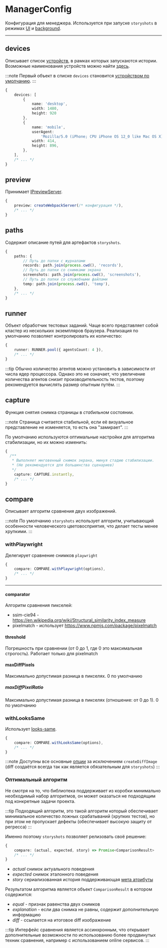 # ManagerConfig

Конфигурация для менеджера. Используется при запуске `storyshots` в режимах [UI](/API/manager/runUI) и [background](/API/manager/runInBackground).

---

## devices

Описывает список [устройств](/API/story-elements/device), в рамках которых запускаются истории. Возможные наименования устройств можно
найти [здесь](https://github.com/microsoft/playwright/blob/main/packages/playwright-core/src/server/deviceDescriptorsSource.json).

:::note
Первый объект в списке `devices` становится [устройством по умолчанию](/ui/#запуск).
:::

```ts
{
    devices: [
        {
            name: 'desktop',
            width: 1480,
            height: 920
        },
        {
            name: 'mobile',
            userAgent:
                'Mozilla/5.0 (iPhone; CPU iPhone OS 12_0 like Mac OS X) AppleWebKit/605.1.15 (KHTML, like Gecko) Version/12.0 Mobile/15E148 Safari/604.1',
            width: 414,
            height: 896,
        },
    ],
    /* ... */
}
```

## preview

Принимает [IPreviewServer](/modules/scheme#ipreviewserver).

```ts
{
    preview: createWebpackServer(/* конфигурация */),
    /* ... */
}
```

## paths

Содержит описание путей для артефактов `storyshots`.

```ts
{
    paths: {
        // Путь до папки с журналами
        records: path.join(process.cwd(), 'records'),
        // Путь до папки со снимками экрана
        screenshots: path.join(process.cwd(), 'screenshots'),
        // Путь до папки со служебными файлами
        temp: path.join(process.cwd(), 'temp'),
    },
    /* ... */
}
```

## runner

Объект обработчик тестовых заданий. Чаще всего представляет собой кластер из нескольких экземпляров браузера. Реализация
по умолчанию позволяет контролировать их количество:

```ts
{
    runner: RUNNER.pool({ agentsCount: 4 }),
    /* ... */
}
```

:::tip
Обычно количество агентов можно установить в зависимости от числа ядер процессора. Однако это не означает, что
увеличение количества агентов снизит производительность тестов, поэтому рекомендуется вычислять размер опытным путём.
:::

## capture

Функция снятия снимка страницы в *стабильном* состоянии.

:::note
Страница считается стабильной, если её визуальное представление не изменяется, то есть она "замирает".
:::

По умолчанию используются оптимальные настройки для алгоритма стабилизации, но их можно изменить:

```ts
{
  /**
   * Выполняет мнговенный снимок экрана, минуя стадию стабилизации.
   * (Не рекомендуется для большинства сценариев)
   */
    capture: CAPTURE.instantly,
    /* ... */
}
```

## compare

Описывает алгоритм сравнения двух изображений.

:::note
По умолчанию `storyshots` использует алгоритм, учитывающий особенности
человеческого цветовосприятия, что делает тесты менее хрупкими.
:::

### withPlaywright

Делегирует сравнение снимков `playwright`

```ts
{
    compare: COMPARE.withPlaywright(options),
    /* ... */
}
```

---

#### comparator

Алгоритм сравнения пикселей:

* ssim-cie94 - https://en.wikipedia.org/wiki/Structural_similarity_index_measure
* pixelmatch - использует https://www.npmjs.com/package/pixelmatch

#### threshold

Погрешность при сравнении (от 0 до 1, где 0 это максимальная строгость). Работает только для pixelmatch

#### maxDiffPixels

Максимально допустимая разница в пикселях. 0 по умолчанию

##### maxDiffPixelRatio

Максимально допустимая разница в пикселях (отношение: от 0 до 1). 0 по умолчанию

### withLooksSame

Использует [looks-same](https://github.com/gemini-testing/looks-same).

```ts
{
    compare: COMPARE.withLooksSame(options),
    /* ... */
}
```

:::note
Доступны все основные [опции](https://github.com/gemini-testing/looks-same?tab=readme-ov-file#comparing-images) за
исключением `createDiffImage` (diff создаётся всегда так как является обязательным для `storyshots`)
:::

### Оптимальный алгоритм

Не смотря на то, что библиотека поддерживает из коробки минимально необходимый набор алгоритмов, он может оказаться не
подходящим под конкретные задачи проекта.

:::tip
Подходящий алгоритм, это такой алгоритм который обеспечивает минимальное количество ложных срабатываний (хрупких
тестов), но при этом не пропускает дефекты (обеспечивает высокую защиту от регресса)
:::

Именно поэтому `storyshots` позволяет релизовать своё решение:

```typescript
{
    compare: (actual, expected, story) => Promise<ComparisonResult>
    /* ... */
}
```

- *actual* снимок актуального поведения
- *expected* снимок эталонного поведения
- *story* сериализованная история поддерживающая [мета атрибуты](/patterns/stories#%D0%BF%D1%80%D0%B8%D0%BE%D1%80%D0%B8%D1%82%D0%B5%D1%82%D1%8B-%D0%B8%D1%81%D1%82%D0%BE%D1%80%D0%B8%D0%B9)

Результатом алгоритма является объект `ComparisonResult` в котором содержится:

- *equal* - признак равенства двух снимков
- *explanation* - если два снимка не равны, содержит дополнительную информацию
- *diff* - ссылается на итоговое diff изображение

:::tip
Интерфейс сравнения является ассинхронным, что открывает дополнительные возможности по использованию более продвинутых
техник сравнения, например с использованием online сервисов.
:::